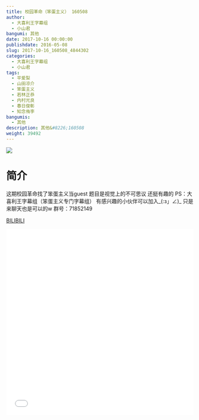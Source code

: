 ```yaml
---
title: 校园革命（笨蛋主义） 160508
author: 
  - 大喜利王字幕组
  - 小山君
bangumi: 其他
date: 2017-10-16 00:00:00
publishdate: 2016-05-08
slug: 2017-10-16_160508_4844302
categories: 
  - 大喜利王字幕组
  - 小山君
tags: 
  - 平爱梨
  - 山田凉介
  - 笨蛋主义
  - 若林正恭
  - 内村光良
  - 春日俊彰
  - 知念侑李
bangumis: 
  - 其他
description: 其他&#8226;160508
weight: 39492
---
```


![](https://i.imgur.com/jsKRXz6.jpg)

# 简介  
这期校园革命找了笨蛋主义当guest
题目是视觉上的不可思议 还挺有趣的
PS：大喜利王字幕组（笨蛋主义专门字幕组） 
有感兴趣的小伙伴可以加入_(:з」∠)_  只是来聊天也是可以的w
群号：71852149

  [BILIBILI](https://www.bilibili.com/video/av4844302/)


<div class="vcontainer">  <iframe class='video' src="//www.bilibili.com/blackboard/player.html?cid=7863895&aid=4844302" width="100%" height="500" frameborder="0" allowfullscreen="allowfullscreen"></iframe></div>
